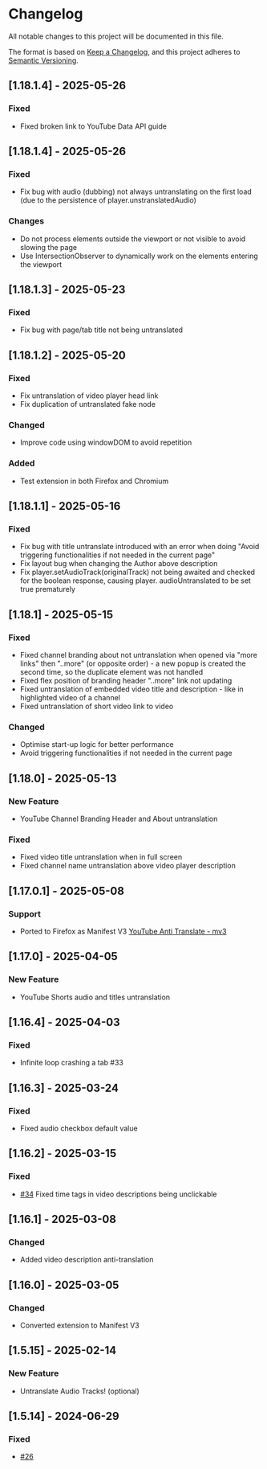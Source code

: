 # Changelog

All notable changes to this project will be documented in this file.

The format is based on [Keep a Changelog](https://keepachangelog.com/en/1.1.0/),
and this project adheres to [Semantic Versioning](https://semver.org/spec/v2.0.0.html).

## [1.18.1.4] - 2025-05-26

### Fixed

- Fixed broken link to YouTube Data API guide

## [1.18.1.4] - 2025-05-26

### Fixed

- Fix bug with audio (dubbing) not always untranslating on the first load (due to the persistence of player.unstranslatedAudio)

### Changes

- Do not process elements outside the viewport or not visible to avoid slowing the page
- Use IntersectionObserver to dynamically work on the elements entering the viewport

## [1.18.1.3] - 2025-05-23

### Fixed

- Fix bug with page/tab title not being untranslated

## [1.18.1.2] - 2025-05-20

### Fixed

- Fix untranslation of video player head link
- Fix duplication of untranslated fake node

### Changed

- Improve code using windowDOM to avoid repetition

### Added

- Test extension in both Firefox and Chromium

## [1.18.1.1] - 2025-05-16

### Fixed

- Fix bug with title untranslate introduced with an error when doing "Avoid triggering functionalities if not needed in the current page"
- Fix layout bug when changing the Author above description
- Fix player.setAudioTrack(originalTrack) not being awaited and checked for the boolean response, causing player. audioUntranslated to be set true prematurely

## [1.18.1] - 2025-05-15

### Fixed

- Fixed channel branding about not untranslation when opened via "more links" then "..more" (or opposite order) - a new popup is created the second time, so the duplicate element was not handled
- Fixed flex position of branding header "..more" link not updating
- Fixed untranslation of embedded video title and description - like in highlighted video of a channel
- Fixed untranslation of short video link to video

### Changed

- Optimise start-up logic for better performance
- Avoid triggering functionalities if not needed in the current page

## [1.18.0] - 2025-05-13

### New Feature

- YouTube Channel Branding Header and About untranslation

### Fixed

- Fixed video title untranslation when in full screen
- Fixed channel name untranslation above video player description

## [1.17.0.1] - 2025-05-08

### Support

- Ported to Firefox as Manifest V3 [YouTube Anti Translate - mv3](https://addons.mozilla.org/firefox/addon/youtube-anti-translate-mv3/)

## [1.17.0] - 2025-04-05

### New Feature

- YouTube Shorts audio and titles untranslation

## [1.16.4] - 2025-04-03

### Fixed

- Infinite loop crashing a tab #33

## [1.16.3] - 2025-03-24

### Fixed

- Fixed audio checkbox default value

## [1.16.2] - 2025-03-15

### Fixed

- [#34](https://github.com/zpix1/yt-anti-translate/issues/34) Fixed time tags in video descriptions being unclickable

## [1.16.1] - 2025-03-08

### Changed

- Added video description anti-translation

## [1.16.0] - 2025-03-05

### Changed

- Converted extension to Manifest V3

## [1.5.15] - 2025-02-14

### New Feature

- Untranslate Audio Tracks! (optional)

## [1.5.14] - 2024-06-29

### Fixed

- [#26](https://github.com/zpix1/yt-anti-translate/issues/26)
